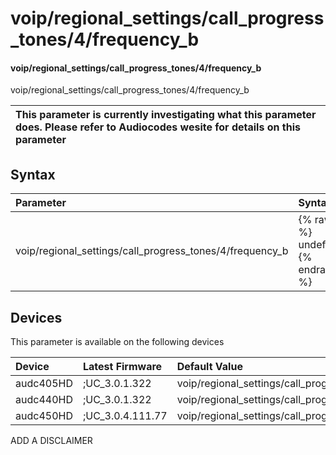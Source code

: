 ﻿---
description: voip/regional_settings/call_progress_tones/4/frequency_b
search: false
---

# voip/regional_settings/call_progress_tones/4/frequency_b

#### voip/regional_settings/call_progress_tones/4/frequency_b

voip/regional_settings/call_progress_tones/4/frequency_b


| This parameter is currently investigating what this parameter does. Please refer to Audiocodes wesite for details on this parameter | 
| :--- |

## Syntax
| Parameter | Syntax |
| :--- | :--- |
|voip/regional_settings/call_progress_tones/4/frequency_b | {% raw %} undefined {% endraw %}|

## Devices
This parameter is available on the following devices

| Device | Latest Firmware | Default Value |
|:---|:---|:---|
| audc405HD | ;UC_3.0.1.322 | voip/regional_settings/call_progress_tones/4/frequency_b=620 
| audc440HD | ;UC_3.0.1.322 | voip/regional_settings/call_progress_tones/4/frequency_b=620 
| audc450HD | ;UC_3.0.4.111.77 | voip/regional_settings/call_progress_tones/4/frequency_b=620 

ADD A DISCLAIMER
